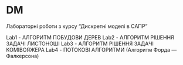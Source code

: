 # DM
Лабораторні роботи з курсу “Дискретні моделі в САПР”

Lab1 - АЛГОРИТМ ПОБУДОВИ ДЕРЕВ
Lab2 - АЛГОРИТМ РІШЕННЯ ЗАДАЧІ ЛИСТОНОШІ
Lab3 - АЛГОРИТМ РІШЕННЯ ЗАДАЧІ КОМІВОЯЖЕРА
Lab4 - ПОТОКОВІ АЛГОРИТМИ (Алгоритм Форда — Фалкерсона) 

